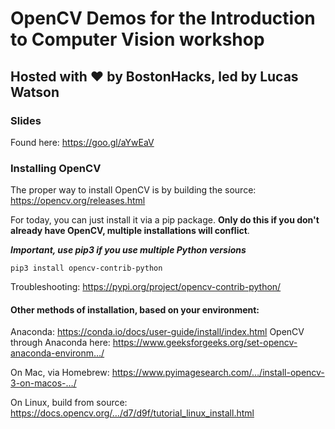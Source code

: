# OpenCV Demos for the Introduction to Computer Vision workshop
## Hosted with ❤️ by BostonHacks, led by Lucas Watson

### Slides
Found here: https://goo.gl/aYwEaV

### Installing OpenCV

The proper way to install OpenCV is by building the source: https://opencv.org/releases.html

For today, you can just install it via a pip package. **Only do this if you don't already have OpenCV, multiple installations will conflict**. 

***Important, use pip3 if you use multiple Python versions***

```
pip3 install opencv-contrib-python
```
Troubleshooting: https://pypi.org/project/opencv-contrib-python/

#### Other methods of installation, based on your environment:

Anaconda: https://conda.io/docs/user-guide/install/index.html
OpenCV through Anaconda here: https://www.geeksforgeeks.org/set-opencv-anaconda-environm…/

On Mac, via Homebrew: https://www.pyimagesearch.com/…/install-opencv-3-on-macos-…/

On Linux, build from source:
https://docs.opencv.org/…/d7/d9f/tutorial_linux_install.html
